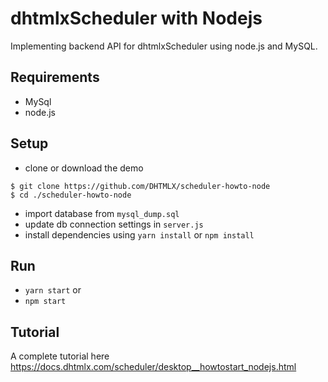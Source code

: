 # dhtmlxScheduler with Nodejs

Implementing backend API for dhtmlxScheduler using node.js and MySQL.

## Requirements

- MySql
- node.js

## Setup

- clone or download the demo

```
$ git clone https://github.com/DHTMLX/scheduler-howto-node
$ cd ./scheduler-howto-node
```

- import database from `mysql_dump.sql`
- update db connection settings in `server.js`
- install dependencies using `yarn install` or `npm install`

## Run
- `yarn start` 
or 
- `npm start`

## Tutorial
A complete tutorial here https://docs.dhtmlx.com/scheduler/desktop__howtostart_nodejs.html
